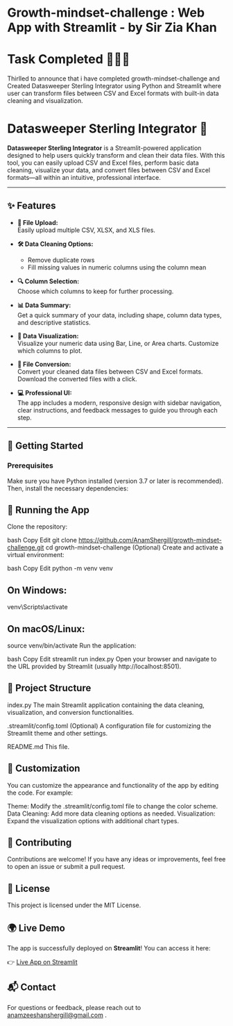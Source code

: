 # Growth-mindset-challenge : Web App with Streamlit - by Sir Zia Khan

# Task Completed 🎉🎉✨
Thirlled to announce that i have completed growth-mindset-challenge and Created Datasweeper Sterling Integrator using Python and Streamlit where user can transform files between CSV and Excel formats with built-in data cleaning and visualization.

# **Datasweeper Sterling Integrator** 🚀

**Datasweeper Sterling Integrator** is a Streamlit-powered application designed to help users quickly transform and clean their data files. With this tool, you can easily upload CSV and Excel files, perform basic data cleaning, visualize your data, and convert files between CSV and Excel formats—all within an intuitive, professional interface.

---

## **✨ Features**

- **📁 File Upload:**  
  Easily upload multiple CSV, XLSX, and XLS files.
  
- **🛠 Data Cleaning Options:**  
  - Remove duplicate rows  
  - Fill missing values in numeric columns using the column mean
  
- **🔍 Column Selection:**  
  Choose which columns to keep for further processing.

- **📊 Data Summary:**  
  Get a quick summary of your data, including shape, column data types, and descriptive statistics.

- **🎨 Data Visualization:**  
  Visualize your numeric data using Bar, Line, or Area charts. Customize which columns to plot.

- **🔄 File Conversion:**  
  Convert your cleaned data files between CSV and Excel formats. Download the converted files with a click.

- **💻 Professional UI:**  
  The app includes a modern, responsive design with sidebar navigation, clear instructions, and feedback messages to guide you through each step.

---

## **🚀 Getting Started**

### **Prerequisites**

Make sure you have Python installed (version 3.7 or later is recommended). Then, install the necessary dependencies:

## 🚀 Running the App

Clone the repository:

bash
Copy
Edit
git clone https://github.com/AnamShergill/growth-mindset-challenge.git
cd growth-mindset-challenge
(Optional) Create and activate a virtual environment:

bash
Copy
Edit
python -m venv venv

## On Windows:
venv\Scripts\activate

## On macOS/Linux:
source venv/bin/activate
Run the application:

bash
Copy
Edit
streamlit run index.py
Open your browser and navigate to the URL provided by Streamlit (usually http://localhost:8501).

## 📂 Project Structure
index.py
The main Streamlit application containing the data cleaning, visualization, and conversion functionalities.

.streamlit/config.toml
(Optional) A configuration file for customizing the Streamlit theme and other settings.

README.md
This file.

## 🎨 Customization
You can customize the appearance and functionality of the app by editing the code. For example:

Theme:
Modify the .streamlit/config.toml file to change the color scheme.
Data Cleaning:
Add more data cleaning options as needed.
Visualization:
Expand the visualization options with additional chart types.

## 🤝 Contributing
Contributions are welcome! If you have any ideas or improvements, feel free to open an issue or submit a pull request.

## 📝 License
This project is licensed under the MIT License.

## 🌍 Live Demo
The app is successfully deployed on **Streamlit**! You can access it here:  

👉 [Live App on Streamlit](https://growth-mindset-challenge-anamshergill.streamlit.app/)


## 📬 Contact
For questions or feedback, please reach out to anamzeeshanshergill@gmail.com .




